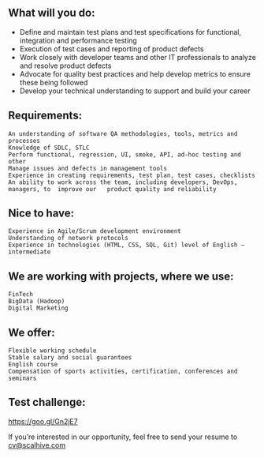 ## What will you do:

- Define and maintain test plans and test specifications for functional, integration and performance testing
- Execution of test cases and reporting of product defects
- Work closely with developer teams and other IT professionals to analyze and resolve product defects
- Advocate for quality best practices and help develop metrics to ensure these being followed
- Develop your technical understanding to support and build your career


## Requirements:

    An understanding of software QA methodologies, tools, metrics and processes
    Knowledge of SDLC, STLC
    Perform functional, regression, UI, smoke, API, ad-hoc testing and other
    Manage issues and defects in management tools
    Experience in creating requirements, test plan, test cases, checklists
    An ability to work across the team, including developers, DevOps, managers, to  improve our   product quality and reliability


## Nice to have:

    Experience in Agile/Scrum development environment
    Understanding of network protocols
    Experience in technologies (HTML, CSS, SQL, Git) level of English — intermediate


## We are working with projects, where we use:

    FinTech
    BigData (Hadoop)
    Digital Marketing


## We offer:

    Flexible working schedule
    Stable salary and social guarantees
    English course
    Compensation of sports activities, certification, conferences and seminars


## Test challenge:
https://goo.gl/Gn2jE7

If you’re interested in our opportunity, feel free to send your resume to
cv@scalhive.com



